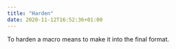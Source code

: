 ```yaml
---
title: "Harden"
date: 2020-11-12T16:52:36+01:00
---
```


To harden a macro means to make it into the final format.
